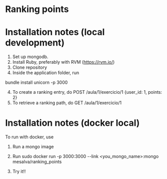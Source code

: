 # Ranking points

# Installation notes (local development)

1. Set up mongodb. 
2. Install Ruby, preferably with RVM (https://rvm.io/)
2. Clone repository
3. Inside the application folder, run
  
  bundle install
  unicorn -p 3000

4. To create a ranking entry, do POST /aula/1/exercicio/1 {user_id: 1, points: 2}
5. To retrieve a ranking path, do GET /aula/1/exercicio/1

# Installation notes (docker local)

To run with docker, use

1. Run a mongo image

2. Run sudo docker run -p 3000:3000 --link <you_mongo_name>:mongo mesalva/ranking_points

3. Try it!!
